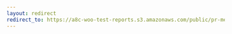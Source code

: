 ```yaml
---
layout: redirect
redirect_to: https://a8c-woo-test-reports.s3.amazonaws.com/public/pr-merge/45879/e2e/index.html
---
```

